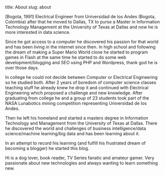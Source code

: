 title: About
slug: about

[Bogota, 1991] Electrical Engineer from Universidad de los Andes (Bogota, Colombia)
after that he moved to Dallas, TX to purse a Master in Information Technology Management
at the University of Texas at Dallas and now he is more interested in data science.

Since he got access to a computer he discovered his passion for that world and
has been living in the internet since then.
In high school and following the dream of making a Super Mario World clone he
started to program games in Flash at the same time he started to do some web
development/blogging and SEO using PHP and Wordpress, thank god he is over those days.

In college he could not decide between Computer or Electrical Engineering so he studied both.
After 2 years of boredom of computer science classes teaching stuff he already
knew he drop it and continued with Electrical Engineering which proposed a challenge and new knowledge.
After graduating from college he and a group of 23 students took part of the
NASA Lunabotics mining competition representing Universidad de los Andes.

Then he left his homeland and started a masters degree in
Information Technology and Management from the University of Texas at Dallas.
There he discovered the world and challenges of business intelligence/data science/machine learning/big data
and has been learning about it.

In an attempt to record his learning (and fulfill his frustrated dream of becoming a blogger) he started this blog.

Hi is a dog lover, book reader, TV Series fanatic and amateur gamer.
Very passionate about new technologies and always wanting to learn something new.
